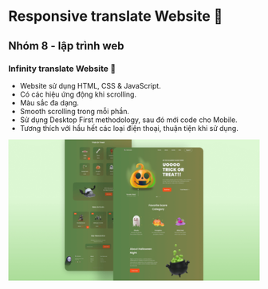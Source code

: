 # Responsive translate Website 🎃
## Nhóm 8 - lập trình web
### Infinity translate Website 🎃

- Website sử dụng  HTML, CSS & JavaScript.
- Có các hiệu ứng động khi scrolling.
- Màu sắc đa dạng.
- Smooth scrolling trong mỗi phần.
- Sử dụng Desktop First methodology, sau đó mới code cho Mobile.
- Tương thích với hầu hết các loại điện thoại, thuận tiện khi sử dụng.

![Infinity](/preview.png)

